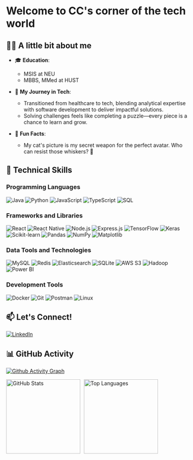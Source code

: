 # Welcome to CC's corner of the tech world

## 👩‍💻 A little bit about me
- 🎓 **Education**: 
   - MSIS at NEU 
   - MBBS, MMed at HUST

- 🚀 **My Journey in Tech**:  
   - Transitioned from healthcare to tech, blending analytical expertise with software development to deliver impactful solutions.
   - Solving challenges feels like completing a puzzle—every piece is a chance to learn and grow.  

- 🌟 **Fun Facts**:  
   - My cat's picture is my secret weapon for the perfect avatar. Who can resist those whiskers? 🐾


## 🔧 Technical Skills
### Programming Languages
![Java](https://img.shields.io/badge/-Java-000000?style=flat-square&logo=openjdk)
![Python](https://img.shields.io/badge/-Python-000000?style=flat-square&logo=python)
![JavaScript](https://img.shields.io/badge/-JavaScript-000000?style=flat-square&logo=javascript)
![TypeScript](https://img.shields.io/badge/-TypeScript-000000?style=flat-square&logo=typescript)
![SQL](https://img.shields.io/badge/-SQL-000000?style=flat-square&logo=mysql)

### Frameworks and Libraries
![React](https://img.shields.io/badge/-React-000000?style=flat-square&logo=react)
![React Native](https://img.shields.io/badge/-React%20Native-000000?style=flat-square&logo=react)
![Node.js](https://img.shields.io/badge/-Node.js-000000?style=flat-square&logo=node.js)
![Express.js](https://img.shields.io/badge/-Express.js-000000?style=flat-square&logo=express)
![TensorFlow](https://img.shields.io/badge/-TensorFlow-000000?style=flat-square&logo=tensorflow)
![Keras](https://img.shields.io/badge/-Keras-000000?style=flat-square&logo=keras)
![Scikit-learn](https://img.shields.io/badge/-Scikit--learn-000000?style=flat-square&logo=scikit-learn)
![Pandas](https://img.shields.io/badge/-Pandas-000000?style=flat-square&logo=pandas)
![NumPy](https://img.shields.io/badge/-NumPy-000000?style=flat-square&logo=numpy)
![Matplotlib](https://img.shields.io/badge/-Matplotlib-000000?style=flat-square&logo=python)


### Data Tools and Technologies
![MySQL](https://img.shields.io/badge/-MySQL-000000?style=flat-square&logo=mysql)
![Redis](https://img.shields.io/badge/-Redis-000000?style=flat-square&logo=redis)
![Elasticsearch](https://img.shields.io/badge/-Elasticsearch-000000?style=flat-square&logo=elasticsearch)
![SQLite](https://img.shields.io/badge/-SQLite-000000?style=flat-square&logo=sqlite)
![AWS S3](https://img.shields.io/badge/-AWS%20S3-000000?style=flat-square&logo=amazon)
![Hadoop](https://img.shields.io/badge/-Hadoop-000000?style=flat-square&logo=apache-hadoop)
![Power BI](https://img.shields.io/badge/-Power%20BI-000000?style=flat-square&logo=powerbi)

### Development Tools
![Docker](https://img.shields.io/badge/-Docker-000000?style=flat-square&logo=docker)
![Git](https://img.shields.io/badge/-Git-000000?style=flat-square&logo=git)
![Postman](https://img.shields.io/badge/-Postman-000000?style=flat-square&logo=postman)
![Linux](https://img.shields.io/badge/-Linux-000000?style=flat-square&logo=linux)

## 📫 Let's Connect!
[![LinkedIn](https://img.shields.io/badge/-LinkedIn-blue?style=flat-square&logo=linkedin)](https://www.linkedin.com/in/changchang-li/)

## 📊 GitHub Activity
[![Github Activity Graph](https://github-readme-activity-graph.vercel.app/graph?username=Li-ChangC&theme=vue&height=280&radius=10)](https://github.com/ashutosh00710/github-readme-activity-graph)

<div style="display: flex; align-items: center; gap: 10px;">
  <img src="https://github-readme-stats.vercel.app/api?username=Li-ChangC&show_icons=true&theme=radical" style="height: 200px;" alt="GitHub Stats" />
  <img src="https://github-readme-stats.vercel.app/api/top-langs/?username=Li-ChangC&layout=compact&theme=radical" style="height: 200px;" alt="Top Languages" />
</div>
